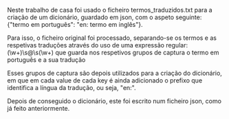 Neste trabalho de casa foi usado o ficheiro termos_traduzidos.txt para a criação de um dicionário, guardado em json, com o aspeto seguinte:
{"termo em português": "en: termo em inglês"}.

Para isso, o ficheiro original foi processado, separando-se os termos e as respetivas traduções através do uso de uma expressão regular:
(\w+)\s@\s(\w+) que guarda nos respetivos grupos de captura o termo em português e a sua tradução

Esses grupos de captura são depois utilizados para a criação do dicionário, em que em cada value de cada key é ainda adicionado o prefixo que identifica a língua da tradução, ou seja, "en:".

Depois de conseguido o dicionário, este foi escrito num ficheiro json, como já feito anteriormente.
